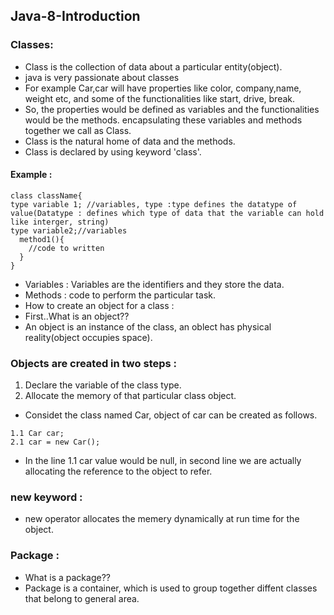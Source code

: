 ## Java-8-Introduction
### Classes:
- Class is the collection of data about a particular entity(object).
- java is very passionate about classes
- For example Car,car will have properties like color, company,name, weight etc, and some of the functionalities like start, drive, break.
- So, the properties would be defined as variables and the functionalities would be the methods. encapsulating these variables and methods together we call as Class.
- Class is the natural home of data and the methods.
- Class is declared by using keyword 'class'.
#### Example : 
```
class className{
type variable 1; //variables, type :type defines the datatype of value(Datatype : defines which type of data that the variable can hold like interger, string)
type variable2;//variables
  method1(){
    //code to written
  }
}
```
- Variables : Variables are the identifiers and they store the data.
- Methods : code to perform the particular task.
- How to create an object for a class :
- First..What is an object??
- An object is an instance of the class, an oblect has physical reality(object occupies space).
### Objects are created in two steps :
1. Declare the variable of the class type.
2. Allocate the memory of that particular class object.
- Considet the class named Car, object of car can be created as follows.
```
1.1 Car car;
2.1 car = new Car();
```
- In the line 1.1 car value would be null, in second line we are actually allocating the reference to the object to refer.
### new keyword :
- new operator allocates the memery dynamically at run time for the object.
### Package :
- What is a package??
- Package is a container, which is used to group together diffent classes that belong to general area.
